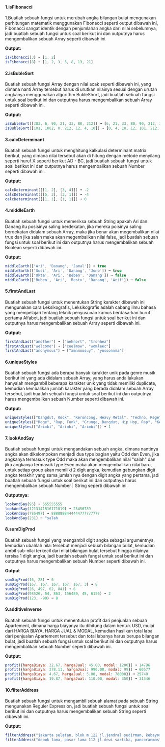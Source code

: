 #### 1.isFibonacci

1.Buatlah sebuah fungsi untuk merubah angka bilangan bulat mengunakan perhitungan matematik menggunakan Fibonacci seperti output dibawah ini, Fibonacci sangat identik dengan penjumlahan angka dari nilai sebelumnya, jadi buatlah sebuah fungsi untuk soal berikut ini dan outputnya harus mengembalikan sebuah Array seperti dibawah ini.

**Output:**
```javascript
isFibonacci(3) ➞ [1, 2]
isFibonacci(8) ➞ [1, 2, 3, 5, 8, 13, 21]
```

#### 2.isBubleSort

Buatlah sebuah fungsi Array dengan nilai acak seperti dibawah ini, yang dimana nanti Array tersebut harus di urutkan nilainya sesuai dengan urutan angkanya menggunakan algorithm BubleShort, jadi buatlah sebuah fungsi untuk soal berikut ini dan outputnya harus mengembalikan sebuah Array seperti dibawah ini.

**Output:**
```javascript
isBubleSort([303, 6, 90, 21, 33, 80, 212]) ➞ [6, 21, 33, 80, 90, 212, 303]
isBubleSort([101, 1002, 0, 212, 12, 4, 10]) ➞ [0, 4, 10, 12, 101, 212, 1002]
```

#### 3.calcDeterminant

Buatlah sebuah fungsi untuk menghitung kalkulasi determinant matrix berikut, yang dimana nilai tersebut akan di hitung dengan metode menyilang seperti huruf X seperti berikut AD - BC, jadi buatlah sebuah fungsi untuk soal berikut ini dan outputnya harus mengembalikan sebuah Number seperti dibawah ini.

**Output:**
```javascript
calcDeterminant([[1, 2], [3, 4]]) ➞ -2
calcDeterminant([[5, 3], [3, 1]]) ➞ -4
calcDeterminant([[1, 1], [1, 1]]) ➞ 0
```

#### 4.middleEarth

Buatlah sebuah fungsi untuk memeriksa sebuah String apakah Ari dan Danang itu posisinya saling berdekatan, jika mereka poisinya saling berdekatan didalam sebuah Array, maka jika benar akan megembalikan nilai true dan jika salah maka akan megembalikan nilai false, jadi buatlah sebuah fungsi untuk soal berikut ini dan outputnya harus mengembalikan sebuah Boolean seperti dibawah ini.

**Output:**
```javascript
middleEarth(['Ari', 'Danang', 'Jamal']) ➞ true
middleEarth(['Susi', 'Ari', 'Danang', 'Jono']) ➞ true
middleEarth(['Okta', 'Ari', 'Beben', 'Danang']) ➞ false
middleEarth(['Ruben', 'Ari', 'Restu', 'Danang', 'Arif']) ➞ false
```

#### 5.firstAndLast

Buatlah sebuah fungsi untuk menentukan String karakter dibawah ini mengunakan cara Leksikografis, Leksikografis adalah cabang ilmu bahasa yang mempelajari tentang teknik penyusunan kamus berdasarkan huruf pertama Alfabet, jadi buatlah sebuah fungsi untuk soal berikut ini dan outputnya harus mengembalikan sebuah Array seperti dibawah ini.

**Output:**
```javascript
firstAndLast("another") ➞ ["aehnort", "tronhea"]
firstAndLast("welcome") ➞ ["ceelmow", "womleec"]
firstAndLast("anonymous") ➞ ["amnnoosuy", "yusoonnma"]
```

#### 6.uniqueStyles

Buatlah sebuah fungsi ada berapa banyak karakter unik pada genre musik berikut ini yang ada didalam sebuah Array, yang harus anda lakukan hanyalah mengambil beberapa karakter unik yang tidak memiliki duplicate, kemudian kembalikan jumlah karakter yang berada didalam sebuah Array tersebut, jadi buatlah sebuah fungsi untuk soal berikut ini dan outputnya harus mengembalikan sebuah Number seperti dibawah ini.

**Output:**
```javascript
uniqueStyles(["Dangdut, Rock", "Keroncong, Heavy Metal", "Techno, Rege", "Pop, Disco", "Arimbi, Techno, Metal"]) ➞ 10
uniqueStyles(["Rege", "Rap, Funk", "Grunge, Dangdut, Hip Hop, Rap", "Keroncong","Rege"]) ➞ 7
uniqueStyles(["Arimbi", "Arimbi", "Arimbi"]) ➞ 1
```

#### 7.lookAndSay

Buatlah sebuah fungsi untuk mengandakan sebuah angka, dimana nantinya angka akan dikelompokan menjadi dua type bagian yaitu Odd dan Even, jika angkanya termasuk type Odd maka akan mengembalikan nilai "salah" dan jika angkanya termasuk type Even maka akan mengembalikan nilai baru, untuk setiap group akan memiliki 2 digit angka, kemudian gabungkan digit angka terakhir yang sama jumlah nya dengan digit angka yang pertama, jadi buatlah sebuah fungsi untuk soal berikut ini dan outputnya harus mengembalikan sebuah Number | String seperti dibawah ini.

**Outputnya:**
```javascript
lookAndSay(95) ➞ 555555555
lookAndSay(1213141516171819) ➞ 23456789
lookAndSay(786497) ➞ 8888888444444777777777
lookAndSay(231) ➞ "salah
```

#### 8.sumDigProd

Buatlah sebuah fungsi yang mengambil digit angka sebagai argumentnya, kemudian ubahlah nilai tersebut menjadi sebuah bilangan bulat, kemudian ambil sub-nilai terkecil dari nilai bilangan bulat tersebut hingga nilainya tersisa 1 digit angka, jadi buatlah sebuah fungsi untuk soal berikut ini dan outputnya harus mengembalikan sebuah Number seperti dibawah ini.

**Output**
```javascript
sumDigProd(16, 28) ➞ 6
sumDigProd(167, 167, 167, 167, 167, 3) ➞ 8
sumDigProd(26, 497, 62, 841) ➞ 6
sumDigProd(98526, 54, 863, 156489, 45, 6156) ➞ 2
sumDigProd(123, -99) ➞ 8
```

#### 9.additiveInverse

Buatlah sebuah fungsi untuk menentukan profit dari penjualan sebuah Apartement, dimana harga biayanya itu dihitung dalam bentuk USD, mulai dari HARGA BIAYA, HARGA JUAL & MODAL, kemudian hasilkan total laba dari penjualan Apartement tersebut dan total labanya harus berupa bilangan bulat, jadi buatlah sebuah fungsi untuk soal berikut ini dan outputnya harus mengembalikan sebuah Number seperti dibawah ini.

**Output:**
```javascript
profit({hargaBiaya: 32.67, hargaJual: 45.00, modal: 1200}) ➞ 14796
profit({hargaBiaya: 378.11, hargaJual: 990.00, modal: 99}) ➞ 60577
profit({hargaBiaya: 4.67, hargaJual: 5.00, modal: 78000}) ➞ 25740
profit({hargaBiaya: 19.87, hargaJual: 110.00, modal: 350}) ➞ 31546
```

#### 10.filterAddress

Buatlah sebuah fungsi untuk mengambil sebuah alamat pada sebuah String mengunakan Reguler Expression, jadi buatlah sebuah fungsi untuk soal berikut ini dan outputnya harus mengembalikan sebuah String seperti dibawah ini.

**Output:**
```javascript
filterAddress("jakarta selatan, blok m 122 jl.jendral sudirman, kebayoran baru") ➞ 122 jl.jendral sudirman
filterAddress("depok lama, pasar lama 112 jl.dewi sartika, pancoranmas") ➞ 112 jl.dewi sartika
```